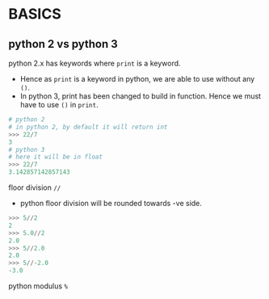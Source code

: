 # BASICS

## python 2 vs python 3

python 2.x has keywords where `print` is a keyword.

- Hence as `print` is a keyword in python, we are able to use without any `()`.
- In python 3, print has been changed to build in function. Hence we must have to use `()` in `print`.

```python
# python 2
# in python 2, by default it will return int
>>> 22/7
3
# python 3
# here it will be in float
>>> 22/7
3.142857142857143
```

floor division `//`

- python floor division will be rounded towards -ve side.

```python
>>> 5//2
2
>>> 5.0//2
2.0
>>> 5//2.0
2.0
>>> 5//-2.0
-3.0
```

python modulus `%`
